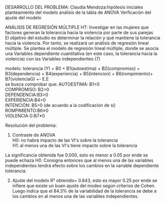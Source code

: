 DESARROLLO DEL PROBLEMA: 
Claudia Mendoza:hipótesis iniciales
                planteamiento del modelo
                análisis de la tabla de ANOVA
                Verficación del ajuste del modelo

ANÁLISIS DE REGRESIÓN MÚLTIPLE
HT:	Investigar  en las mujeres que factores generan la tolerancia hacia la violencia por parte de sus parejas							
El objetivo del estudio es determinar la relación y qué mantiene la tolerancia hacia la violencia. Por tanto, se realizará un análisis de regresión lineal múltiple. Se plantea el modelo de regresión lineal múltiple, donde se asocia una Variables dependiente cuantitativa (en este caso, la tolerancia hacia la violencia) con las Variables independientes (7)

modelo:	tolerancia (Y) = B0 + B1(autoestima) + B2(compromiso) + B3(dependencia) + B4(experiencia) + B5(intencion) + B6(rompimiento)+ B7(violenciaG) +- E.E											
se busca comprobar que: 
          AUTOESTIMA: B1<0			
          COMPROMISO: B2>0			
          DEPENDENCIA:B3>0			
          EXPERIENCIA:B4>0			
          INTENCIÓN:  B5>0 	(de acuerdo a la codificación de sí)		
          ROMPIMIENTO:B6≠0			
          VIOLENCIA G:B7≠0			

Resolución del problema:

1. Contraste de ANOVA					
H0:	no habrá impacto de las VI's sobre la tolerancia				
H1:	al menos una de las VI's tiene impacto sobre la tolerancia 				

La significancia obtenida fue 0.000, esto es menor a 0.05 por ende se puede echaza H0. Consigna entonces que al menos una de las variables independientes tendrá efecto sobre los cambios en la variable dependiente tolerancia. 

2. Ajuste del modelo
 R² obtenido= 0.843, esto es mayor 0.25 por ende se infiere que existe un buen ajuste del modeo según criterios de Cohen. Luego indica que el 84.3% de la variabilidad de la tolerancia se debe a los cambios en al menos una de las variables independientes. 
